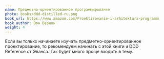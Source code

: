 ```yaml
---
name: Предметно-ориентированное программирование
photo: books/ddd-distilled-ru.png
book_url: https://www.amazon.com/Proektirovanie-i-arhitektura-programmnogo-obespecheniya/dp/599084638X
book_author: Вон Вернон
weight: 4
---
```


Если вы&nbsp;только начинаете изучать предметно-ориентированное проектирование, то&nbsp;рекомендуем
начинать с&nbsp;этой книги и&nbsp;DDD Reference от&nbsp;Эванса. Так будет много проще входить
в&nbsp;тему.
